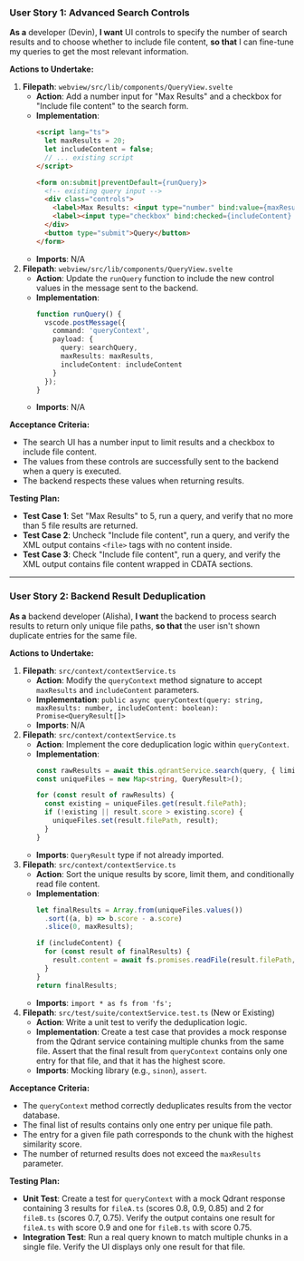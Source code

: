 ### User Story 1: Advanced Search Controls
**As a** developer (Devin), **I want** UI controls to specify the number of search results and to choose whether to include file content, **so that** I can fine-tune my queries to get the most relevant information.

**Actions to Undertake:**
1.  **Filepath**: `webview/src/lib/components/QueryView.svelte`
    -   **Action**: Add a number input for "Max Results" and a checkbox for "Include file content" to the search form.
    -   **Implementation**:
        ```html
        <script lang="ts">
          let maxResults = 20;
          let includeContent = false;
          // ... existing script
        </script>

        <form on:submit|preventDefault={runQuery}>
          <!-- existing query input -->
          <div class="controls">
            <label>Max Results: <input type="number" bind:value={maxResults} min="1" max="100" /></label>
            <label><input type="checkbox" bind:checked={includeContent} /> Include file content</label>
          </div>
          <button type="submit">Query</button>
        </form>
        ```
    -   **Imports**: N/A
2.  **Filepath**: `webview/src/lib/components/QueryView.svelte`
    -   **Action**: Update the `runQuery` function to include the new control values in the message sent to the backend.
    -   **Implementation**:
        ```typescript
        function runQuery() {
          vscode.postMessage({
            command: 'queryContext',
            payload: {
              query: searchQuery,
              maxResults: maxResults,
              includeContent: includeContent
            }
          });
        }
        ```
    -   **Imports**: N/A

**Acceptance Criteria:**
-   The search UI has a number input to limit results and a checkbox to include file content.
-   The values from these controls are successfully sent to the backend when a query is executed.
-   The backend respects these values when returning results.

**Testing Plan:**
-   **Test Case 1**: Set "Max Results" to 5, run a query, and verify that no more than 5 file results are returned.
-   **Test Case 2**: Uncheck "Include file content", run a query, and verify the XML output contains `<file>` tags with no content inside.
-   **Test Case 3**: Check "Include file content", run a query, and verify the XML output contains file content wrapped in CDATA sections.

---

### User Story 2: Backend Result Deduplication
**As a** backend developer (Alisha), **I want** the backend to process search results to return only unique file paths, **so that** the user isn't shown duplicate entries for the same file.

**Actions to Undertake:**
1.  **Filepath**: `src/context/contextService.ts`
    -   **Action**: Modify the `queryContext` method signature to accept `maxResults` and `includeContent` parameters.
    -   **Implementation**: `public async queryContext(query: string, maxResults: number, includeContent: boolean): Promise<QueryResult[]>`
    -   **Imports**: N/A
2.  **Filepath**: `src/context/contextService.ts`
    -   **Action**: Implement the core deduplication logic within `queryContext`.
    -   **Implementation**:
        ```typescript
        const rawResults = await this.qdrantService.search(query, { limit: maxResults * 5 }); // Fetch more to have enough for deduplication
        const uniqueFiles = new Map<string, QueryResult>();

        for (const result of rawResults) {
          const existing = uniqueFiles.get(result.filePath);
          if (!existing || result.score > existing.score) {
            uniqueFiles.set(result.filePath, result);
          }
        }
        ```
    -   **Imports**: `QueryResult` type if not already imported.
3.  **Filepath**: `src/context/contextService.ts`
    -   **Action**: Sort the unique results by score, limit them, and conditionally read file content.
    -   **Implementation**:
        ```typescript
        let finalResults = Array.from(uniqueFiles.values())
          .sort((a, b) => b.score - a.score)
          .slice(0, maxResults);

        if (includeContent) {
          for (const result of finalResults) {
            result.content = await fs.promises.readFile(result.filePath, 'utf-8');
          }
        }
        return finalResults;
        ```
    -   **Imports**: `import * as fs from 'fs';`
4.  **Filepath**: `src/test/suite/contextService.test.ts` (New or Existing)
    -   **Action**: Write a unit test to verify the deduplication logic.
    -   **Implementation**: Create a test case that provides a mock response from the Qdrant service containing multiple chunks from the same file. Assert that the final result from `queryContext` contains only one entry for that file, and that it has the highest score.
    -   **Imports**: Mocking library (e.g., `sinon`), `assert`.

**Acceptance Criteria:**
-   The `queryContext` method correctly deduplicates results from the vector database.
-   The final list of results contains only one entry per unique file path.
-   The entry for a given file path corresponds to the chunk with the highest similarity score.
-   The number of returned results does not exceed the `maxResults` parameter.

**Testing Plan:**
-   **Unit Test**: Create a test for `queryContext` with a mock Qdrant response containing 3 results for `fileA.ts` (scores 0.8, 0.9, 0.85) and 2 for `fileB.ts` (scores 0.7, 0.75). Verify the output contains one result for `fileA.ts` with score 0.9 and one for `fileB.ts` with score 0.75.
-   **Integration Test**: Run a real query known to match multiple chunks in a single file. Verify the UI displays only one result for that file.
